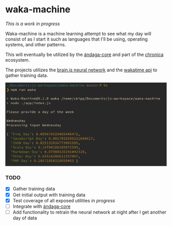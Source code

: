 # waka-machine

_This is a work in progress_

Waka-machine is a machine learning attempt to see what my day will consist of as I start it such as languages that I'll be using, operating systems, and other patterns.

This will eventually be utilized by the [ándaga-core](https://github.com/ckipp01/andaga-core) and part of the [chronica](https://chronica.xyz) ecosystem.

The projects utilizes the [brain.js neural network](https://github.com/BrainJS/brain.js) and the [wakatime api](https://wakatime.com/developers) to gather training data.

![Terminal output of waka-machine](images/waka-machine.png "waka-machine terminal view")

### TODO

- [x] Gather training data
- [x] Get initial output with training data
- [x] Test coverage of all exposed utilities _in progress_
- [ ] Integrate with [ándaga-core](https://github.com/ckipp01/andaga-core)
- [ ] Add functionality to retrain the neural network at night after I get another day of data
